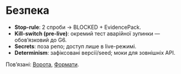 # Безпека
- **Stop-rule**: 2 спроби → BLOCKED + EvidencePack.
- **Kill-switch (pre-live)**: окремий тест аварійної зупинки — обовʼязковий до G6.
- **Secrets**: поза репо; доступ лише в live-режимі.
- **Determinism**: зафіксовані версії/seed; моки для зовнішніх API.

Повʼязані: [Ворота](gates.md), [Формати](formats.md).
